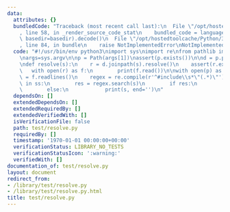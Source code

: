 ```yaml
---
data:
  attributes: {}
  bundledCode: "Traceback (most recent call last):\n  File \"/opt/hostedtoolcache/Python/3.8.5/x64/lib/python3.8/site-packages/onlinejudge_verify/documentation/build.py\"\
    , line 58, in _render_source_code_stat\n    bundled_code = language.bundle(stat.path,\
    \ basedir=basedir).decode()\n  File \"/opt/hostedtoolcache/Python/3.8.5/x64/lib/python3.8/site-packages/onlinejudge_verify/languages/python.py\"\
    , line 84, in bundle\n    raise NotImplementedError\nNotImplementedError\n"
  code: "#!/usr/bin/env python3\nimport sys\nimport re\nfrom pathlib import Path\n\
    \nargs=sys.argv\n\np = Path(args[1])\nassert(p.exists())\n\nd = p.parent.resolve()\n\
    \ndef resolve(s):\n    r = d.joinpath(s).resolve()\n    assert(r.exists())\n \
    \   with open(r) as f:\n        print(f.read())\n\nwith open(p) as f:\n    ss\
    \ = f.readlines()\n    regex = re.compile(r'^#include\\s*\"(.*)\"')\n    for s\
    \ in ss:\n        res = regex.search(s)\n        if res:\n            resolve(res[1])\n\
    \        else:\n            print(s, end='')\n"
  dependsOn: []
  extendedDependsOn: []
  extendedRequiredBy: []
  extendedVerifiedWith: []
  isVerificationFile: false
  path: test/resolve.py
  requiredBy: []
  timestamp: '1970-01-01 00:00:00+00:00'
  verificationStatus: LIBRARY_NO_TESTS
  verificationStatusIcon: ':warning:'
  verifiedWith: []
documentation_of: test/resolve.py
layout: document
redirect_from:
- /library/test/resolve.py
- /library/test/resolve.py.html
title: test/resolve.py
---
```

